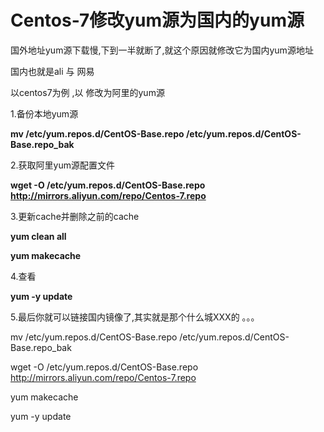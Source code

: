 # Centos-7修改yum源为国内的yum源	

 

国外地址yum源下载慢,下到一半就断了,就这个原因就修改它为国内yum源地址

 

国内也就是ali 与 网易

 

以centos7为例 ,以 修改为阿里的yum源

 

1.备份本地yum源

 **mv /etc/yum.repos.d/CentOS-Base.repo /etc/yum.repos.d/CentOS-Base.repo_bak** 

 

2.获取阿里yum源配置文件

 **wget -O /etc/yum.repos.d/CentOS-Base.repo http://mirrors.aliyun.com/repo/Centos-7.repo** 

 

3.更新cache并删除之前的cache

 **yum  clean all**

 **yum makecache** 

 

4.查看

 **yum -y update** 

 

5.最后你就可以链接国内镜像了,其实就是那个什么城XXX的 。。。

 

mv /etc/yum.repos.d/CentOS-Base.repo /etc/yum.repos.d/CentOS-Base.repo_bak 



wget -O /etc/yum.repos.d/CentOS-Base.repo http://mirrors.aliyun.com/repo/Centos-7.repo 



yum makecache 



yum -y update 